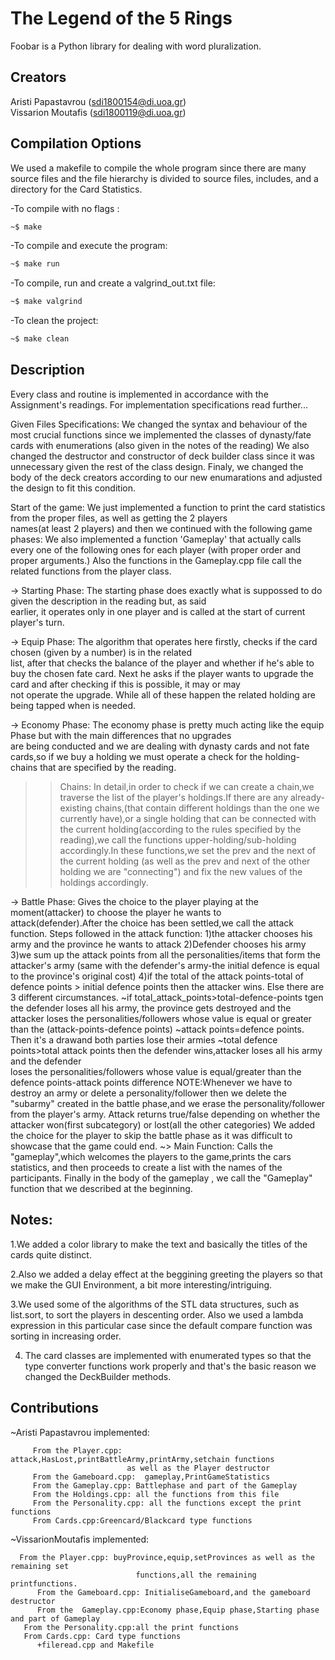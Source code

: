 # The Legend of the 5 Rings

Foobar is a Python library for dealing with word pluralization.

## Creators

Aristi Papastavrou (sdi1800154@di.uoa.gr)       		 	   
Vissarion Moutafis (sdi1800119@di.uoa.gr)

## Compilation Options

We used a makefile to compile the whole program since there are many source files and the file hierarchy is divided to source files, includes, and a directory for the Card Statistics.

-To compile with no flags :
```bash
~$ make
```
-To compile and execute the program: 
```bash
~$ make run
```
-To compile, run and create a valgrind_out.txt file:
```bash
~$ make valgrind
```
-To clean the project:
```bash
~$ make clean
```
## Description

Every class and routine is implemented in accordance with the Assignment's readings.
For implementation specifications read further...

Given Files Specifications:
        We changed the syntax and behaviour of the most crucial functions since we implemented the classes of dynasty/fate cards with enumerations (also given in the notes of the reading)
        We also changed the destructor and constructor of deck builder class since it was unnecessary given the rest of the class design.
        Finaly, we changed the body of the deck creators according to our new enumarations and adjusted the design to fit this condition.

Start of the game:
        We just implemented a function to print the card statistics from the proper files, as well as getting the 2 players      
        names(at least 2 players) and then we continued with the following game phases:
        We also implemented a function 'Gameplay' that actually calls every one of the following ones for each player
        (with proper order and proper arguments.)
	      Also the functions in the Gameplay.cpp file call the related functions from the player class.

-> Starting Phase: 
                  The starting phase does exactly what is suppossed to do given the description in the reading but, as said             
                  earlier, it operates only in one player and is called at the start of current player's turn.
                  
-> Equip Phase: 
                The algorithm that operates here firstly, checks if the card chosen (given by a number) is in the related               
                list, after that checks the balance of the player and whether if he's able to buy the chosen fate card.
                Next he asks if the player wants to upgrade the card and after checking if this is possible, it may or may      
                not operate the upgrade. While all of these happen the related holding are being tapped when is needed.

-> Economy Phase: 
                 The economy phase is pretty much acting like the equip Phase but with the main differences that no upgrades    
                 are being conducted and we are dealing with dynasty cards and not fate cards,so if we buy a holding 
                 we must operate a check for the holding-chains that are specified by the reading.
   >>Chains: In detail,in order to check if we can create a chain,we traverse the list of the player's holdings.If there are any already-existing chains,(that contain different holdings than the one we currently have),or a single holding that can be connected with the current holding(according to the rules specified by the reading),we call the functions upper-holding/sub-holding accordingly.In these functions,we set the prev and the next of the current holding (as well as the prev and next of the other holding we are "connecting") and fix the new values of the holdings accordingly.

-> Battle Phase: 
               Gives the choice to the player playing at the moment(attacker) to choose the player he wants to   
               attack(defender).After the choice has been settled,we call the attack function.
             Steps followed in the attack function:
             1)the attacker chooses his army and the province he wants to attack
             2)Defender chooses his army
             3)we sum up the attack points from all the personalities/items that form the attacker's army
              (same with the defender's army-the initial defence is equal to the province's original cost)
             4)if the total of the attack points-total of defence points > initial defence points then the attacker wins.
               Else there are 3 different circumstances.
              ~if total_attack_points>total-defence-points tgen the defender loses all his army,
               the province gets destroyed and the attacker loses the personalities/followers whose value is equal 
               or greater than the (attack-points-defence points)
              ~attack points=defence points. Then it's a drawand both parties lose their armies
              ~total defence points>total attack points then the defender wins,attacker loses all his army and the defender           
              loses the personalities/followers whose value is equal/greater than the defence points-attack points difference
NOTE:Whenever we have to destroy an army or delete a personality/follower then we delete the "subarmy" created in the battle phase,and we erase the personality/follower from the player's army.
Attack returns true/false depending on whether the attacker won(first subcategory) or lost(all the other categories)                                             We added the choice for the player to skip the battle phase as it was difficult to showcase that the game could end.
~> Main Function: Calls the "gameplay",which welcomes the players to the game,prints the cars statistics, and then proceeds to create a list with the names of the participants. Finally in the body of the gameplay , we call the "Gameplay" function that we described at the beginning.                              

## Notes:

1.We added a color library to make the text and basically the titles of the cards quite distinct.

2.Also we added a delay effect at the beggining greeting the players so that we make the GUI Environment, a bit more interesting/intriguing.

3.We used some of the algorithms of the STL data structures, such as list.sort, to sort the players in descenting order.
Also we used a lambda expression in this particular case since the  default compare function was sorting in increasing order.

4. The card classes are implemented with enumerated types so that the type converter functions work properly and that's the basic reason we changed the DeckBuilder methods.

## Contributions
~Aristi Papastavrou implemented:

         From the Player.cpp:  attack,HasLost,printBattleArmy,printArmy,setchain functions
                              as well as the Player destructor
         From the Gameboard.cpp:  gameplay,PrintGameStatistics
         From the Gameplay.cpp: Battlephase and part of the Gameplay
         From the Holdings.cpp: all the functions from this file
         From the Personality.cpp: all the functions except the print functions
         From Cards.cpp:Greencard/Blackcard type functions
  
~VissarionMoutafis  implemented:
         
	  From the Player.cpp: buyProvince,equip,setProvinces as well as the remaining set            	 			                    
                                functions,all the remaining printfunctions.
          From the Gameboard.cpp: InitialiseGameboard,and the gameboard destructor
          From the  Gameplay.cpp:Economy phase,Equip phase,Starting phase and part of Gameplay
	   From the Personality.cpp:all the print functions
	   From Cards.cpp: Card type functions 
          +fileread.cpp and Makefile
